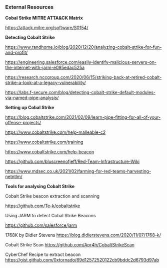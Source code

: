 ### External Resources

**Cobal Strike MITRE ATTA&CK Matrix**

https://attack.mitre.org/software/S0154/


**Detecting Cobalt Strike**

https://www.randhome.io/blog/2020/12/20/analyzing-cobalt-strike-for-fun-and-profit/

https://engineering.salesforce.com/easily-identify-malicious-servers-on-the-internet-with-jarm-e095edac525a

https://research.nccgroup.com/2020/06/15/striking-back-at-retired-cobalt-strike-a-look-at-a-legacy-vulnerability/

https://labs.f-secure.com/blog/detecting-cobalt-strike-default-modules-via-named-pipe-analysis/


**Setting up Cobal Strike**

https://blog.cobaltstrike.com/2021/02/09/learn-pipe-fitting-for-all-of-your-offense-projects/

https://www.cobaltstrike.com/help-malleable-c2

https://www.cobaltstrike.com/training

https://www.cobaltstrike.com/help-beacon

https://github.com/bluscreenofjeff/Red-Team-Infrastructure-Wiki

https://www.mdsec.co.uk/2021/02/farming-for-red-teams-harvesting-netntlm/


**Tools for analysing Cobalt Strike**

Cobalt Strike beacon extraction and scanning

https://github.com/Te-k/cobaltstrike

Using JARM to detect Cobal Strike Beacons

https://github.com/salesforce/jarm

1768K by Didier Stevens
https://blog.didierstevens.com/2020/11/07/1768-k/

Cobalt Strike Scan
https://github.com/Apr4h/CobaltStrikeScan

CyberChef Recipe to extract beacon
https://gist.github.com/0xtornado/69d12572520122cb9bddc2d6793d97ab






